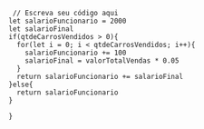 ```function calculaSalario(qtdeCarrosVendidos, valorTotalVendas) {
 // Escreva seu código aqui
let salarioFuncionario = 2000
let salarioFinal
if(qtdeCarrosVendidos > 0){
  for(let i = 0; i < qtdeCarrosVendidos; i++){
    salarioFuncionario += 100
    salarioFinal = valorTotalVendas * 0.05
  }
  return salarioFuncionario += salarioFinal
}else{
  return salarioFuncionario
}

}